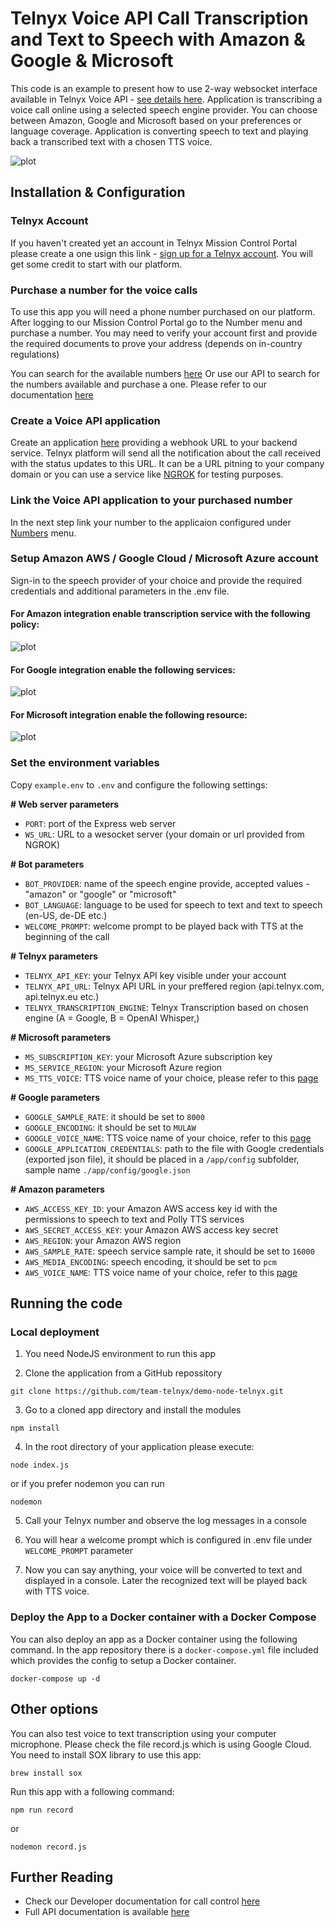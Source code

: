 # Telnyx Voice API Call Transcription and Text to Speech with Amazon & Google & Microsoft

This code is an example to present how to use 2-way websocket interface available in Telnyx Voice API - [see details here](https://developers.telnyx.com/docs/api/v2/call-control/Call-Commands#callStreamingStart).
Application is transcribing a voice call online using a selected speech engine provider. You can choose between Amazon, Google and Microsoft based on your preferences or language coverage. Application is converting speech to text and playing back a transcribed text with a chosen TTS voice.

![plot](./images/app.png)

## Installation & Configuration

### Telnyx Account

If you haven't created yet an account in Telnyx Mission Control Portal please create a one usign this link - [sign up for a Telnyx account](https://telnyx.com/sign-up?referrer=https://telnyx.com/). You will get some credit to start with our platform.

### Purchase a number for the voice calls

To use this app you will need a phone number purchased on our platform. After logging to our Mission Control Portal go to the Number menu and purchase a number. You may need to verify your account first and provide the required documents to prove your address (depends on in-country regulations)

You can search for the available numbers [here](https://portal.telnyx.com/#/app/numbers/search-numbers)
Or use our API to search for the numbers available and purchase a one. Please refer to our documentation [here](https://developers.telnyx.com/docs/api/v2/numbers)

### Create a Voice API application

Create an application [here](https://portal.telnyx.com/#/app/call-control/applications) providing a webhook URL to your backend service. Telnyx platform will send all the notification about the call received with the status updates to this URL. It can be a URL pitning to your company domain or you can use a service like [NGROK](https://ngrok.com/) for testing purposes.

### Link the Voice API application to your purchased number

In the next step link your number to the applicaion configured under [Numbers](https://portal.telnyx.com/#/app/numbers/my-numbers) menu.

### Setup Amazon AWS / Google Cloud / Microsoft Azure account

Sign-in to the speech provider of your choice and provide the required credentials and additional parameters in the .env file.

#### For Amazon integration enable transcription service with the following policy:

![plot](./images/amazon.png)

#### For Google integration enable the following services:

![plot](./images/google.png)

#### For Microsoft integration enable the following resource:

![plot](./images/microsoft.png)

### Set the environment variables

Copy `example.env` to `.env` and configure the following settings:

**# Web server parameters**

- `PORT`: port of the Express web server
- `WS_URL`: URL to a wesocket server (your domain or url provided from NGROK)

**# Bot parameters**

- `BOT_PROVIDER`: name of the speech engine provide, accepted values - "amazon" or "google" or "microsoft"
- `BOT_LANGUAGE`: language to be used for speech to text and text to speech (en-US, de-DE etc.)
- `WELCOME_PROMPT`: welcome prompt to be played back with TTS at the beginning of the call

**# Telnyx parameters**

- `TELNYX_API_KEY`: your Telnyx API key visible under your account
- `TELNYX_API_URL`: Telnyx API URL in your preffered region (api.telnyx.com, api.telnyx.eu etc.)
- `TELNYX_TRANSCRIPTION_ENGINE`: Telnyx Transcription based on chosen engine (A = Google, B = OpenAI Whisper,)

**# Microsoft parameters**

- `MS_SUBSCRIPTION_KEY`: your Microsoft Azure subscription key
- `MS_SERVICE_REGION`: your Microsoft Azure region
- `MS_TTS_VOICE`: TTS voice name of your choice, please refer to this [page](https://docs.microsoft.com/en-us/azure/cognitive-services/speech-service/language-support?tabs=stt-tts)

**# Google parameters**

- `GOOGLE_SAMPLE_RATE`: it should be set to `8000`
- `GOOGLE_ENCODING`: it should be set to `MULAW`
- `GOOGLE_VOICE_NAME`: TTS voice name of your choice, refer to this [page](https://cloud.google.com/text-to-speech/docs/voices)
- `GOOGLE_APPLICATION_CREDENTIALS`: path to the file with Google credentials (exported json file), it should be placed in a `/app/config` subfolder, sample name `./app/config/google.json`

**# Amazon parameters**

- `AWS_ACCESS_KEY_ID`: your Amazon AWS access key id with the permissions to speech to text and Polly TTS services
- `AWS_SECRET_ACCESS_KEY`: your Amazon AWS access key secret
- `AWS_REGION`: your Amazon AWS region
- `AWS_SAMPLE_RATE`: speech service sample rate, it should be set to `16000`
- `AWS_MEDIA_ENCODING`: speech encoding, it should be set to `pcm`
- `AWS_VOICE_NAME`: TTS voice name of your choice, refer to this [page](https://docs.aws.amazon.com/polly/latest/dg/voicelist.html)

## Running the code

### Local deployment

1. You need NodeJS environment to run this app

2. Clone the application from a GitHub repossitory

```
git clone https://github.com/team-telnyx/demo-node-telnyx.git
```

3. Go to a cloned app directory and install the modules

```
npm install
```

4. In the root directory of your application please execute:

```
node index.js
```

or if you prefer nodemon you can run

```
nodemon
```

5. Call your Telnyx number and observe the log messages in a console

6. You will hear a welcome prompt which is configured in .env file under `WELCOME_PROMPT` parameter

7. Now you can say anything, your voice will be converted to text and displayed in a console. Later the recognized text will be played back with TTS voice.

### Deploy the App to a Docker container with a Docker Compose

You can also deploy an app as a Docker container using the following command. In the app repository there is a `docker-compose.yml` file included which provides the config to setup a Docker container.

```
docker-compose up -d
```

## Other options

You can also test voice to text transcription using your computer microphone. Please check the file record.js which is using Google Cloud.
You need to install SOX library to use this app:

```
brew install sox
```

Run this app with a following command:

```
npm run record
```

or

```
nodemon record.js
```

## Further Reading

- Check our Developer documentation for call control [here](https://developers.telnyx.com/docs/v2/call-control?lang=node)
- Full API documentation is available [here](https://developers.telnyx.com/docs/api/v2/overview?lang=node)
